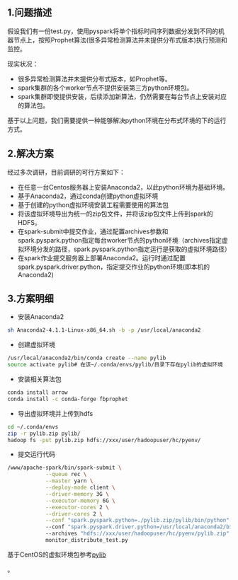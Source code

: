 ## 1.问题描述
假设我们有一份test.py，使用pyspark将单个指标时间序列数据分发到不同的机器节点上，按照Prophet算法(很多异常检测算法并未提供分布式版本)执行预测和监控。

现实状况：
* 很多异常检测算法并未提供分布式版本，如Prophet等。
* spark集群的各个worker节点不提供安装第三方python环境包。
* spark集群即使提供安装，后续添加新算法，仍然需要在每台节点上安装对应的算法包。

基于以上问题，我们需要提供一种能够解决python环境在分布式环境的下的运行方式。

## 2.解决方案
经过多次调研，目前调研的可行方案如下：
* 在任意一台Centos服务器上安装Anaconda2，以此python环境为基础环境。
* 基于Anaconda2，通过conda创建python虚拟环境
* 基于创建的python虚拟环境安装工程需要使用的算法包
* 将该虚拟环境导出为统一的zip包文件，并将该zip包文件上传到spark的HDFS。
* 在spark-submit中提交作业，通过配置archives参数和spark.pyspark.python指定每台worker节点的python环境（archives指定虚拟环境分发的路径，spark.pyspark.python指定运行是获取的虚拟环境路径）
* 在spark作业提交服务器上部署Anaconda2。运行时通过配置spark.pyspark.driver.python，指定提交作业的python环境(即本机的Anaconda2)

## 3.方案明细
* 安装Anaconda2
```sh
sh Anaconda2-4.1.1-Linux-x86_64.sh -b -p /usr/local/anaconda2
```
* 创建虚拟环境
```sh
/usr/local/anaconda2/bin/conda create --name pylib
source activate pylib# 在该~/.conda/envs/pylib/目录下存在pylib的虚拟环境
```
* 安装相关算法包
```sh
conda install arrow
conda install -c conda-forge fbprophet
```
* 导出虚拟环境并上传到hdfs
```sh
cd ~/.conda/envs
zip -r pylib.zip pylib/
hadoop fs -put pylib.zip hdfs://xxx/user/hadoopuser/hc/pyenv/
```
* 提交运行代码
```sh
/www/apache-spark/bin/spark-submit \
            --queue rec \
            --master yarn \
            --deploy-mode client \
            --driver-memory 3G \
            --executor-memory 6G \
            --executor-cores 2 \
            --driver-cores 2 \
            --conf "spark.pyspark.python=./pylib.zip/pylib/bin/python" \ # 每个Worker节点上的python环境引用
            --conf "spark.pyspark.driver.python=/usr/local/anaconda2/bin/python" \ # Driver节点的python环境
            --archives "hdfs://xxx/user/hadoopuser/hc/pyenv/pylib.zip" \ # 虚拟python环境分发
            monitor_distribute_test.py
```


基于CentOS的虚拟环境包参考[pylib](https://pan.baidu.com/s/1VpyKAu8T8rY_x7bfxUPARg)




。
